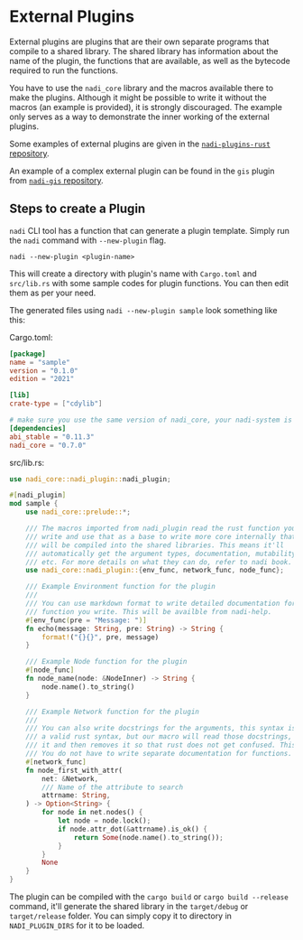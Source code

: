 # External Plugins
External plugins are plugins that are their own separate programs that compile to a shared library. The shared library has information about the name of the plugin, the functions that are available, as well as the bytecode required to run the functions.

You have to use the `nadi_core` library and the macros available there to make the plugins. Although it might be possible to write it without the macros (an example is provided), it is strongly discouraged. The example only serves as a way to demonstrate the inner working of the external plugins.

Some examples of external plugins are given in the [`nadi-plugins-rust` repository](https://github.com/Nadi-System/nadi-plugins-rust).

An example of a complex external plugin can be found in the `gis` plugin from [`nadi-gis` repository](https://github.com/Nadi-System/nadi-gis).


## Steps to create a Plugin

`nadi` CLI tool has a function that can generate a plugin template. Simply run the `nadi` command with `--new-plugin` flag.

    nadi --new-plugin <plugin-name>
	
This will create a directory with plugin's name with `Cargo.toml` and `src/lib.rs` with some sample codes for plugin functions. You can then edit them as per your need.

The generated files using `nadi --new-plugin sample` look something like this:

Cargo.toml:
```toml
[package]
name = "sample"
version = "0.1.0"
edition = "2021"

[lib]
crate-type = ["cdylib"]

# make sure you use the same version of nadi_core, your nadi-system is in
[dependencies]
abi_stable = "0.11.3"
nadi_core = "0.7.0"
```

src/lib.rs:
```rust
use nadi_core::nadi_plugin::nadi_plugin;

#[nadi_plugin]
mod sample {
    use nadi_core::prelude::*;

    /// The macros imported from nadi_plugin read the rust function you
    /// write and use that as a base to write more core internally that
    /// will be compiled into the shared libraries. This means it'll
    /// automatically get the argument types, documentation, mutability,
    /// etc. For more details on what they can do, refer to nadi book.
    use nadi_core::nadi_plugin::{env_func, network_func, node_func};

    /// Example Environment function for the plugin
    ///
    /// You can use markdown format to write detailed documentation for the
    /// function you write. This will be availble from nadi-help.
    #[env_func(pre = "Message: ")]
    fn echo(message: String, pre: String) -> String {
        format!("{}{}", pre, message)
    }

    /// Example Node function for the plugin
    #[node_func]
    fn node_name(node: &NodeInner) -> String {
        node.name().to_string()
    }

    /// Example Network function for the plugin
    ///
    /// You can also write docstrings for the arguments, this syntax is not
    /// a valid rust syntax, but our macro will read those docstrings, saves
    /// it and then removes it so that rust does not get confused. This means
    /// You do not have to write separate documentation for functions.
    #[network_func]
    fn node_first_with_attr(
        net: &Network,
        /// Name of the attribute to search
        attrname: String,
    ) -> Option<String> {
        for node in net.nodes() {
            let node = node.lock();
            if node.attr_dot(&attrname).is_ok() {
                return Some(node.name().to_string());
            }
        }
        None
    }
}
```

The plugin can be compiled with the `cargo build` or `cargo build --release` command, it'll generate the shared library in the `target/debug` or `target/release` folder. You can simply copy it to directory in `NADI_PLUGIN_DIRS` for it to be loaded.
